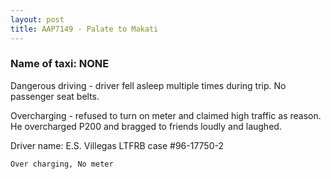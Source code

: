 ```yaml
---
layout: post
title: AAP7149 - Palate to Makati
---
```


### Name of taxi: NONE

Dangerous driving - driver fell asleep multiple times  during trip.  No passenger seat belts.

Overcharging - refused to turn on meter and claimed high traffic as reason. He overcharged P200 and bragged to friends loudly and laughed.

Driver name:  E.S. Villegas
LTFRB case #96-17750-2

```Over charging, No meter```

